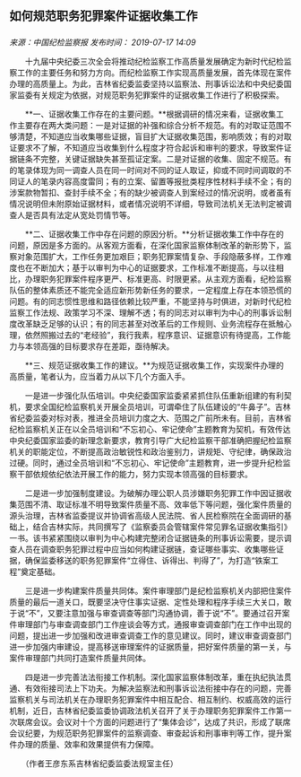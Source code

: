 ## 如何规范职务犯罪案件证据收集工作

### 

_来源：中国纪检监察报_ _发布时间： 2019-07-17 14:09_

　　十九届中央纪委三次全会将推动纪检监察工作高质量发展确定为新时代纪检监察工作的主要任务和努力方向。而纪检监察工作实现高质量发展，首先体现在案件办理的高质量上。为此，吉林省纪委监委坚持以监察法、刑事诉讼法和中央纪委国家监委有关规定为依据，对规范职务犯罪案件的证据收集工作进行了积极探索。

　　**一、证据收集工作存在的主要问题。**根据调研的情况来看，证据收集工作主要存在两大类问题：一是对证据的补强和综合分析不规范。有的对取证范围不够清楚，不知道应当收集哪些证据，盲目扩大证据收集范围，影响质效；有的对取证要求不了解，不知道应当收集到什么程度才符合起诉和审判的要求，导致案件证据链条不完整，关键证据缺失甚至孤证定案。二是对证据的收集、固定不规范。有的笔录体现为同一调查人员在同一时间对不同的证人取证，抑或不同时间调取的不同证人的笔录内容高度雷同；有的立案、留置等报批类程序性材料手续不全；有的涉案款物暂扣、查封手续不全；有的缺少被调查人到案经过的情况说明，或者虽有情况说明但未附原始证据材料，或者情况说明不详细，导致司法机关无法判定被调查人是否具有法定从宽处罚情节等。

　　**二、证据收集工作中存在问题的原因分析。**分析证据收集工作中存在的问题，原因是多方面的。从客观方面看，在深化国家监察体制改革的新形势下，监察对象范围扩大，工作任务更加艰巨；职务犯罪案情复杂、手段隐蔽多样，工作难度也在不断加大；基于以审判为中心的证据要求，工作标准不断提高，与以往相比，办理职务犯罪案件程序更严、标准更高、时限更紧。从主观方面看，纪检监察队伍的整体素质还不能完全适应新形势新任务的要求，一定程度上存在本领恐慌的问题。有的同志惯性思维和路径依赖比较严重，不能坚持与时俱进，对新时代纪检监察工作法规、政策学习不深、理解不透；有的同志对以审判为中心的刑事诉讼制度改革缺乏足够的认识；有的同志甚至对改革后的工作规则、业务流程存在抵触心理，依然照搬过去的“老经验”，我行我素，程序意识、证据意识有待提高，工作能力与本领高强的目标要求存在差距，亟待解决。

　　**三、规范证据收集工作的建议。**为规范证据收集工作，实现案件办理的高质量，笔者认为，应当着力从以下几个方面入手。

　　一是进一步强化队伍培训。中央纪委国家监委紧紧抓住队伍重新组建的有利契机，要求全国纪检监察机关开展全员培训，可谓牵住了队伍建设的“牛鼻子”。吉林省纪委监委对标对表，推进全员培训力度之大、范围之广前所未有。目前，吉林省纪检监察机关正在以全员培训和“不忘初心、牢记使命”主题教育为契机，有效传达中央纪委国家监委的新理念新要求，教育引导广大纪检监察干部准确把握纪检监察机关的职能定位，不断提高政治敏锐性和政治鉴别力，讲规矩、守纪律，确保政治过硬。同时，通过全员培训和“不忘初心、牢记使命”主题教育，进一步提升纪检监察干部依规依纪依法开展工作的能力，努力实现本领高强的目标要求。

　　二是进一步加强制度建设。为破解办理公职人员涉嫌职务犯罪工作中因证据收集范围不清、取证标准不明导致案件质量不高、效率低下等问题，强化案件质量的源头治理，吉林省监委提议并协调省高级人民法院、省人民检察院在全面调研的基础上，结合吉林实际，共同撰写了《监察委员会管辖案件常见罪名证据收集指引》一书。该书紧紧围绕以审判为中心构建完整闭合证据链条的刑事诉讼需要，提示调查人员在调查职务犯罪过程中应当如何构建证据链，查证哪些事实、收集哪些证据，确保监委移送的职务犯罪案件“立得住、诉得出、判得了”，为打造“铁案工程”奠定基础。

　　三是进一步构建案件质量共同体。案件审理部门是纪检监察机关内部把住案件质量的最后一道关口，既要坚决守住事实证据、定性处理和程序手续三大关口，敢于说“不”，又要注意加强与审查调查等部门沟通协调，善于说“不”。要通过召开案件审理部门与审查调查部门工作座谈会等方式，通报审查调查部门在工作中出现的问题，提出进一步加强和改进审查调查工作的意见建议。同时，建议审查调查部门进一步加强内审建设，提高移送审理案件的证据质量，把好案件质量的第一关，与案件审理部门共同打造案件质量共同体。

　　四是进一步完善法法衔接工作机制。深化国家监察体制改革，重在执纪执法贯通、有效衔接司法上下功夫。为解决监察法和刑事诉讼法衔接中存在的问题，完善监察机关与司法机关在办理职务犯罪案件中相互配合、相互制约、权威高效的运行机制，近日，吉林省纪委监委协调政法机关召开了关于办理职务犯罪案件工作第一次联席会议。会议对十个方面的问题进行了“集体会诊”，达成了共识，形成了联席会议纪要，为规范职务犯罪案件的监察调查、审查起诉和刑事审判等工作，提升案件办理的质量、效率和效果提供有力保障。

　　（作者王彦东系吉林省纪委监委法规室主任）